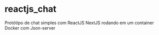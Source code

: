 # reactjs_chat
Protótipo de chat simples com ReactJS NextJS rodando em um container Docker com Json-server
